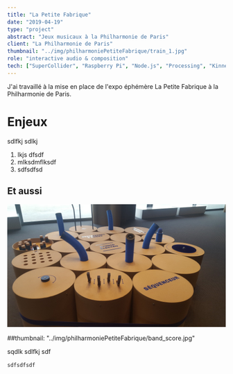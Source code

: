 ```yaml
---
title: "La Petite Fabrique"
date: "2019-04-19"
type: "project" 
abstract: "Jeux musicaux à la Philharmonie de Paris"
client: "La Philharmonie de Paris"
thumbnail: "../img/philharmoniePetiteFabrique/train_1.jpg"
role: "interactive audio & composition"
tech: ["SuperCollider", "Raspberry Pi", "Node.js", "Processing", "Kinnect SDK"]
---
```

J'ai travaillé à la mise en place de l'expo éphémère La Petite Fabrique à la Philharmonie de Paris.


# Enjeux 
sdlfkj sdlkj 

1. lkjs dfsdf
2. mlksdmflksdf
3. sdfsdfsd

## Et aussi

![Studio Electro](../img/philharmoniePetiteFabrique/electro.jpg)

##thumbnail: "../img/philharmoniePetiteFabrique/band_score.jpg"


sqdlk sdlfkj sdf

```
sdfsdfsdf
```
